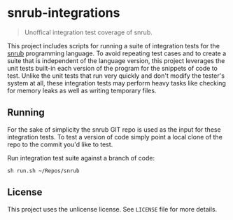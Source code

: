 # snrub-integrations
> Unoffical integration test coverage of snrub.

This project includes scripts for running a suite of integration tests for
the [snrub](https://bitbucket.org/wareification/snrub) programming language.
To avoid repeating test cases and to create a suite that is independent of
the language version, this project leverages the unit tests built-in each
version of the program for the snippets of code to test. Unlike the unit
tests that run very quickly and don't modify the tester's system at all,
these integration tests may perform heavy tasks like checking for memory
leaks as well as writing temporary files.

## Running
For the sake of simplicity the snrub GIT repo is used as the input for these
integration tests. To test a version of code simply point a local clone of
the repo to the commit you'd like to test.

Run integration test suite against a branch of code:
```shell
sh run.sh ~/Repos/snrub
```

## License
This project uses the unlicense license. See `LICENSE` file for more details.
